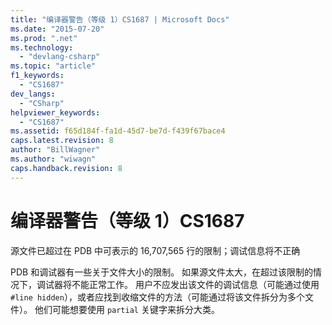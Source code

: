 ```yaml
---
title: "编译器警告（等级 1）CS1687 | Microsoft Docs"
ms.date: "2015-07-20"
ms.prod: ".net"
ms.technology: 
  - "devlang-csharp"
ms.topic: "article"
f1_keywords: 
  - "CS1687"
dev_langs: 
  - "CSharp"
helpviewer_keywords: 
  - "CS1687"
ms.assetid: f65d184f-fa1d-45d7-be7d-f439f67bace4
caps.latest.revision: 8
author: "BillWagner"
ms.author: "wiwagn"
caps.handback.revision: 8
---
```

# 编译器警告（等级 1）CS1687
源文件已超过在 PDB 中可表示的 16,707,565 行的限制；调试信息将不正确  
  
 PDB 和调试器有一些关于文件大小的限制。 如果源文件太大，在超过该限制的情况下，调试器将不能正常工作。 用户不应发出该文件的调试信息（可能通过使用 `#line hidden`），或者应找到收缩文件的方法（可能通过将该文件拆分为多个文件）。 他们可能想要使用 `partial` 关键字来拆分大类。
